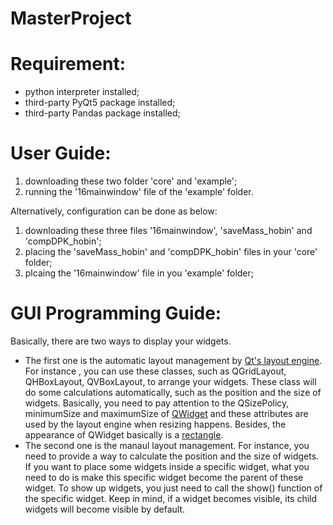 # MasterProject
# Requirement:
   - python interpreter installed;
   - third-party PyQt5 package installed;
   - third-party Pandas package installed;

# User Guide:
   1. downloading these two folder 'core' and 'example';
   2. running the '16mainwindow' file of the 'example' folder.
   
   Alternatively, configuration can be done as below:
   1. downloading these three files '16mainwindow', 'saveMass_hobin' and 'compDPK_hobin'; 
   2. placing the 'saveMass_hobin' and 'compDPK_hobin' files in your 'core' folder; 
   3. plcaing the '16mainwindow' file in you 'example' folder;
   
# GUI Programming Guide:

   Basically, there are two ways to display your widgets. 
   - The first one is the automatic layout management by [Qt's layout engine](https://doc.qt.io/qt-5/layout.html). For instance , you can use these classes, such as QGridLayout, QHBoxLayout, QVBoxLayout, to arrange your widgets. These class will do some calculations automatically, such as the position and the size of widgets. Basically, you need to pay attention to the QSizePolicy, minimumSize and maximumSize of [QWidget](https://doc.qt.io/qt-5/qwidget.html) and these attributes are used by the layout engine when resizing happens. Besides, the appearance of QWidget basically is a [rectangle](https://doc.qt.io/archives/qt-4.8/stylesheet-customizing.html#box-model).
   - The second one is the manaul layout management. For instance, you need to provide a way to calculate the position and the size of widgets. If you want to place some widgets inside a specific widget, what you need to do is make this specific widget become the parent of these widget. To show up widgets, you just need to call the show() function of the specific widget. Keep in mind, if a widget becomes visible, its child widgets will become visible by default. 

